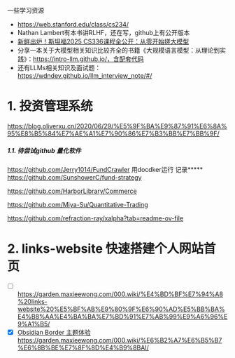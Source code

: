 一些学习资源
- https://web.stanford.edu/class/cs234/
- Nathan Lambert有本书讲RLHF，还在写，github上有公开版本
- [新鲜出炉！斯坦福2025 CS336课程全公开：从零开始搓大模型](https://mp.weixin.qq.com/s/QtBvFInkl3UDPdpRHp67_w)
- 分享一本关于大模型相关知识比较齐全的书籍《大规模语言模型：从理论到实践》：https://intro-llm.github.io/，含配套代码
- 还有LLMs相关知识及面试题：https://wdndev.github.io/llm_interview_note/#/

# 1. 投资管理系统
https://blog.oliverxu.cn/2020/06/29/%E5%9F%BA%E9%87%91%E6%8A%95%E8%B5%84%E7%AE%A1%E7%90%86%E7%B3%BB%E7%BB%9F/
##### 1.1. 待尝试github 量化软件
https://github.com/Jerry1014/FundCrawler
用docdker运行 记录*****
https://github.com/SunshowerC/fund-strategy

https://github.com/HarborLibrary/Commerce

https://github.com/Miya-Su/Quantitative-Trading

https://github.com/refraction-ray/xalpha?tab=readme-ov-file
# 2. links-website 快速搭建个人网站首页
- [ ] https://garden.maxieewong.com/000.wiki/%E4%BD%BF%E7%94%A8%20links-website%20%E5%BF%AB%E9%80%9F%E6%90%AD%E5%BB%BA%E4%B8%AA%E4%BA%BA%E7%BD%91%E7%AB%99%E9%A6%96%E9%A1%B5/
- [x] [Obsidian Border 主题体验](https://garden.maxieewong.com/000.wiki/Obsidian%20Border%20%E4%B8%BB%E9%A2%98%E4%BD%93%E9%AA%8C/)
https://garden.maxieewong.com/000.wiki/%E6%B2%A7%E6%B5%B7%E6%8B%BE%E7%8F%8D%E4%B9%8BAI/